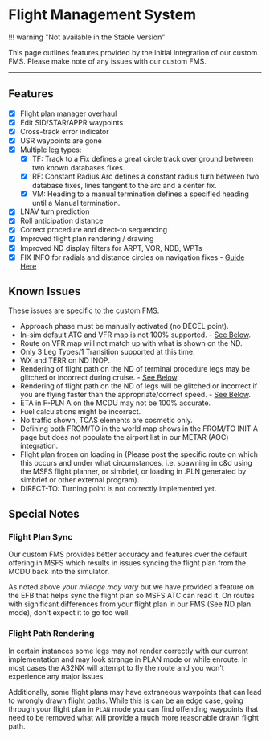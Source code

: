 # Flight Management System

!!! warning "Not available in the Stable Version"

This page outlines features provided by the initial integration of our custom FMS. Please make note of any issues with our custom FMS.

---

## Features

- [x] Flight plan manager overhaul
- [x] Edit SID/STAR/APPR waypoints
- [x] Cross-track error indicator
- [x] USR waypoints are gone
- [x] Multiple leg types:
    - [x] TF: Track to a Fix defines a great circle track over ground between two known databases fixes.
    - [x] RF: Constant Radius Arc defines a constant radius turn between two database fixes, lines tangent to the arc and a center fix.
    - [x] VM: Heading to a manual termination defines a specified heading until a Manual termination.
- [x] LNAV turn prediction
- [x] Roll anticipation distance
- [x] Correct procedure and direct-to sequencing
- [x] Improved flight plan rendering / drawing
- [x] Improved ND display filters for  ARPT, VOR, NDB, WPTs
- [x] FIX INFO for radials and distance circles on navigation fixes - [Guide Here](fixinfo.md)

## Known Issues

These issues are specific to the custom FMS.

- Approach phase must be manually activated (no DECEL point).
- In-sim default ATC and VFR map is not 100% supported. - [See Below](#flight-plan-sync).
- Route on VFR map will not match up with what is shown on the ND.
- Only 3 Leg Types/1 Transition supported at this time.
- WX and TERR on ND INOP.
- Rendering of flight path on the ND of terminal procedure legs may be glitched or incorrect during cruise. - [See Below](#flight-path-rendering).
- Rendering of flight path on the ND of legs will be glitched or incorrect if you are flying faster than the appropriate/correct speed. - [See Below](#flight-path-rendering).
- ETA in F-PLN A on the MCDU may not be 100% accurate.
- Fuel calculations might be incorrect.
- No traffic shown, TCAS elements are cosmetic only.
- Defining both FROM/TO in the world map shows in the FROM/TO INIT A page but does not populate the airport list in our METAR (AOC) integration.
- Flight plan frozen on loading in (Please post the specific route on which this occurs and under what circumstances, i.e. spawning in c&d using the MSFS flight planner, or simbrief, or loading in .PLN generated by simbrief or other external program).
- DIRECT-TO: Turning point is not correctly implemented yet.

## Special Notes

### Flight Plan Sync

Our custom FMS provides better accuracy and features over the default offering in MSFS which results in issues syncing the flight plan from the MCDU back into the simulator.

As noted above *your mileage may vary* but we have provided a feature on the EFB that helps sync the flight plan so MSFS ATC can read it. On routes with significant differences from your flight plan in our FMS (See ND plan mode), don't expect it to go too well.

### Flight Path Rendering

In certain instances some legs may not render correctly with our current implementation and may look strange in PLAN mode or while enroute. In most cases the A32NX will attempt to fly the route and you won't experience any major issues.

Additionally, some flight plans may have extraneous waypoints that can lead to wrongly drawn flight paths. While this is can be an edge case, going through your flight plan in `PLAN` mode you can find offending waypoints that need to be removed what will provide a much more reasonable drawn flight path.